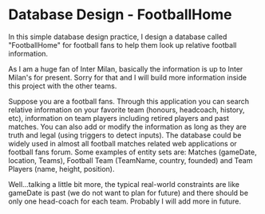 # Database Design - FootballHome
In this simple database design practice, I design a database called "FootballHome" for football fans to help them look up relative football information. 

As I am a huge fan of Inter Milan, basically the information is up to Inter Milan's for present. Sorry for that and I will build more information inside this project with the other teams.

Suppose you are a football fans. Through this application you can search relative information on your favorite team (honours, headcoach, history, etc), information on team players including retired players and past matches. You can also add or modify the information as long as they are truth and legal (using triggers to detect inputs). The database could be widely used in almost all football matches related web applications or football fans forum. Some examples of entity sets are: Matches (gameDate, location, Teams), Football Team (TeamName, country, founded) and Team Players (name, height, position). 

Well...talking a little bit more, the typical real-world constraints are like gameDate is past (we do not want to plan for future) and there should be only one head-coach for each team. Probably I will add more in future. 
